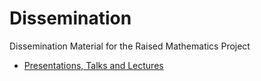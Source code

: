 # Dissemination

Dissemination Material for the Raised Mathematics Project

* [Presentations, Talks and Lectures](presentations/)
